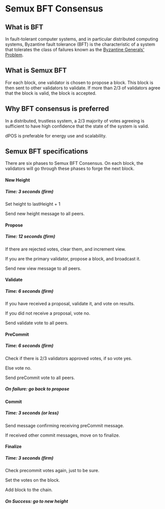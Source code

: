 # Semux BFT Consensus

## What is BFT

In fault-tolerant computer systems, and in particular distributed computing systems, Byzantine fault tolerance (BFT) is the characteristic of a system that tolerates the class of failures known as the [Byzantine Generals' Problem](https://en.wikipedia.org/wiki/Byzantine_fault_tolerance).

## What is Semux BFT

For each block, one validator is chosen to propose a block.  This block is then sent to other validators to validate.  If more than 2/3 of validators agree that the block is valid, the block is accepted.

## Why BFT consensus is preferred

In a distributed, trustless system, a 2/3 majority of votes agreeing is sufficient to have high confidence that the state of the system is valid.

dPOS is preferable for energy use and scalability.

## Semux BFT specifications

There are six phases to Semux BFT Consensus.  On each block, the validators will go through these phases to forge the next block.

#### New Height
##### Time: 3 seconds (firm)
Set height to lastHeight + 1

Send new height message to all peers.

#### Propose
##### Time: 12 seconds (firm)

If there are rejected votes, clear them, and increment view.

If you are the primary validator, propose a block, and broadcast it.

Send new view message to all peers.

#### Validate
##### Time: 6 seconds (firm)

If you have received a proposal, validate it, and vote on results.

If you did not receive a proposal, vote no.

Send validate vote to all peers.

#### PreCommit
##### Time: 6 seconds (firm)

Check if there is 2/3 validators approved votes, if so vote yes.

Else vote no.

Send preCommit vote to all peers.

##### On failure: go back to propose

#### Commit
##### Time: 3 seconds (or less)

Send message confirming receiving preCommit message.

If received other commit messages, move on to finalize.

#### Finalize
##### Time: 3 seconds (firm)

Check precommit votes again, just to be sure.

Set the votes on the block.

Add block to the chain.

##### On Success: go to new height
